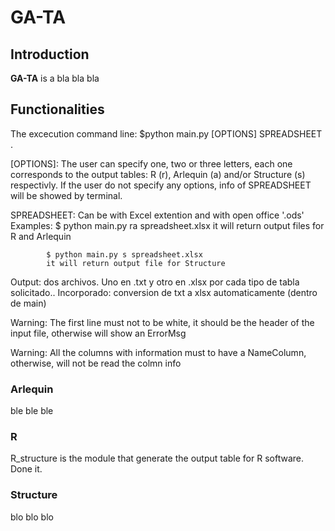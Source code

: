 # GA-TA 

## Introduction
**GA-TA** is a bla bla bla

## Functionalities

The excecution command line: $python main.py [OPTIONS] SPREADSHEET . 

[OPTIONS]: The user can specify one, two or three letters, each one corresponds to the output tables: R (r), Arlequin (a) and/or Structure (s) respectivly. If the user do not specify any options, info of SPREADSHEET will be showed by terminal. 

SPREADSHEET: Can be with Excel extention and with open office '.ods'
Examples:	$ python main.py ra spreadsheet.xlsx
			it will return output files for R and Arlequin

			$ python main.py s spreadsheet.xlsx
			it will return output file for Structure
			
Output: dos archivos. Uno en .txt y otro en .xlsx por cada tipo de tabla solicitado..
Incorporado: conversion de txt a xlsx automaticamente (dentro de main)

Warning: The first line must not to be white, it should be the header of the input file, otherwise will show an ErrorMsg

Warning: All the columns with information must to have a NameColumn, otherwise, will not be read the colmn info

### Arlequin
ble ble ble

### R

R_structure is the module that generate the output table for R software. Done it.

### Structure
blo blo blo
